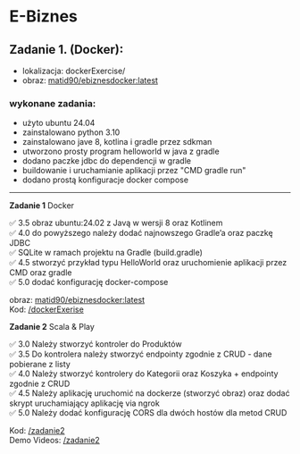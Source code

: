 # E-Biznes

## Zadanie 1. (Docker):

- lokalizacja: dockerExercise/
- obraz: [matid90/ebiznesdocker:latest](https://hub.docker.com/r/matid90/ebiznesdocker)

### wykonane zadania:

- użyto ubuntu 24.04
- zainstalowano python 3.10
- zainstalowano jave 8, kotlina i gradle przez sdkman
- utworzono prosty program helloworld w java z gradle
- dodano paczke jdbc do dependencji w gradle
- buildowanie i uruchamianie aplikacji przez "CMD gradle run"
- dodano prostą konfiguracje docker compose

---

**Zadanie 1** Docker

:white_check_mark: 3.5 obraz ubuntu:24.02 z Javą w wersji 8 oraz Kotlinem  
:white_check_mark: 4.0 do powyższego należy dodać najnowszego Gradle’a oraz paczkę JDBC  
:white_check_mark: SQLite w ramach projektu na Gradle (build.gradle)  
:white_check_mark: 4.5 stworzyć przykład typu HelloWorld oraz uruchomienie aplikacji przez CMD oraz gradle  
:white_check_mark: 5.0 dodać konfigurację docker-compose  

obraz: [matid90/ebiznesdocker:latest](https://hub.docker.com/r/matid90/ebiznesdocker)  
Kod: [/dockerExerise](https://github.com/Ech0n/ebiznes/tree/main/dockerExercise)

**Zadanie 2** Scala & Play

:white_check_mark: 3.0 Należy stworzyć kontroler do Produktów  
:white_check_mark: 3.5 Do kontrolera należy stworzyć endpointy zgodnie z CRUD - dane pobierane z listy  
:white_check_mark: 4.0 Należy stworzyć kontrolery do Kategorii oraz Koszyka + endpointy zgodnie z CRUD  
:white_check_mark: 4.5 Należy aplikację uruchomić na dockerze (stworzyć obraz) oraz dodać skrypt uruchamiający aplikację via ngrok  
:white_check_mark: 5.0 Należy dodać konfigurację CORS dla dwóch hostów dla metod CRUD   

Kod: [/zadanie2](https://github.com/Ech0n/ebiznes/tree/main/zadanie2)  
Demo Videos: [/zadanie2](https://github.com/Ech0n/ebiznes/tree/main/demos/scala)
